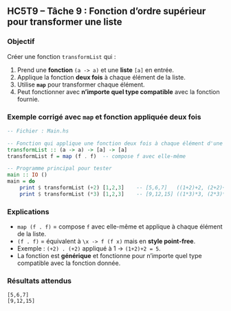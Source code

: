 ## HC5T9 – Tâche 9 : Fonction d’ordre supérieur pour transformer une liste

###  Objectif

Créer une fonction `transformList` qui :

1. Prend une **fonction** `(a -> a)` et une **liste** `[a]` en entrée.
2. Applique la fonction **deux fois** à chaque élément de la liste.
3. Utilise **`map`** pour transformer chaque élément.
4. Peut fonctionner avec **n’importe quel type compatible** avec la fonction fournie.


###  Exemple corrigé avec `map` et fonction appliquée deux fois

```haskell
-- Fichier : Main.hs

-- Fonction qui applique une fonction deux fois à chaque élément d'une liste
transformList :: (a -> a) -> [a] -> [a]
transformList f = map (f . f)  -- compose f avec elle-même

-- Programme principal pour tester
main :: IO ()
main = do
    print $ transformList (+2) [1,2,3]    -- [5,6,7]   ((1+2)+2, (2+2)+2, (3+2)+2)
    print $ transformList (*3) [1,2,3]    -- [9,12,15] ((1*3)*3, (2*3)*3, (3*3)*3)
```

###  Explications

* `map (f . f)` = compose `f` avec elle-même et applique à chaque élément de la liste.
* `(f . f)` = équivalent à `\x -> f (f x)` mais en **style point-free**.
* Exemple : `(+2) . (+2)` appliqué à 1 → `(1+2)+2 = 5`.
* La fonction est **générique** et fonctionne pour n’importe quel type compatible avec la fonction donnée.


###  Résultats attendus

```
[5,6,7]
[9,12,15]
```
